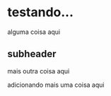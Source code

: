  # testando...
alguma coisa aqui

## subheader

mais outra coisa aqui

adicionando mais uma coisa aqui